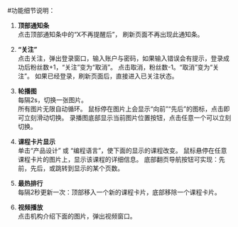 #功能细节说明：

  1. **顶部通知条**  <br />
        点击顶部通知条中的“X不再提醒后”， 刷新页面不再出现此通知条。

  2. **“关注”**  <br />
        点击关注，弹出登录窗口，输入账户与密码，如果输入错误会有提示，登录成功后粉丝数+1，“关注”变为“取消”。
        点击取消，粉丝数-1。“取消”变为“关注”。
        如果已经登录，刷新页面后，直接进入已关注状态。

  3. **轮播图**  <br />
        每隔2s，切换一张图片。  
        所有图片无限自动循环。
        鼠标停在图片上会显示“向前”“先后”的图标，点击即可立刻滑动切换。
        录播图底部显示当前图片位置按钮，点击任意一个可以立刻切换。

  4. **课程卡片显示**  <br />
        单击“产品设计” 或 “编程语言”，使下面的显示的课程改变。
        鼠标悬停在任意课程卡片的图片上，显示该课程的详细信息。
        底部翻页导航按钮可实现：先前，先后，或跳转到显示的某个页数。

  5. **最热排行**  <br />
        每隔2秒更新一次：顶部移入一个新的课程卡片，底部移除一个课程卡片。

  6. **视频播放**  <br />
        点击机构介绍下面的图片，弹出视频窗口。
